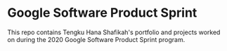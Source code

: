 # Google Software Product Sprint

This repo contains Tengku Hana Shafikah's portfolio and projects worked on during the 2020 Google Software Product Sprint program.
